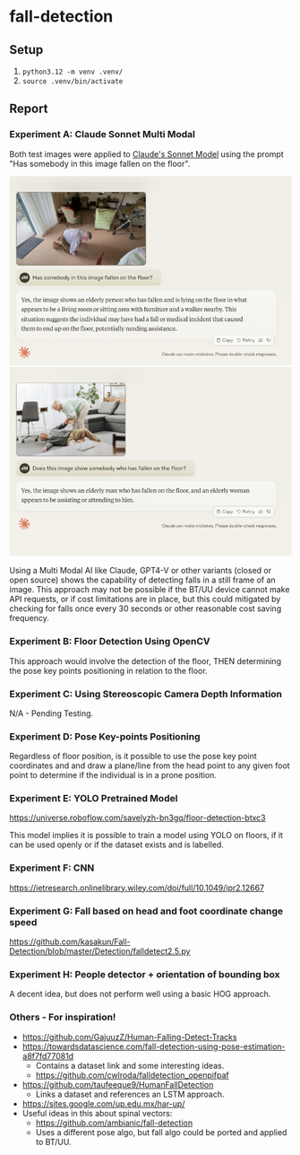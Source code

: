 # fall-detection

## Setup

1. `python3.12 -m venv .venv/`
2. `source .venv/bin/activate`

## Report

### Experiment A: Claude Sonnet Multi Modal

Both test images were applied to [Claude's Sonnet Model](https://claude.ai/chat/) using the prompt "Has somebody in this image fallen on the floor".

<img src="docs/images/1.png">

<img src="docs/images/2.png">

Using a Multi Modal AI like Claude, GPT4-V or other variants (closed or open source) shows the capability of detecting falls in a still frame of an image. This approach may not be possible if the BT/UU device cannot make API requests, or if cost limitations are in place, but this could mitigated by checking for falls once every 30 seconds or other reasonable cost saving frequency. 

### Experiment B: Floor Detection Using OpenCV

This approach would involve the detection of the floor, THEN determining the pose key points positioning in relation to the floor.

### Experiment C: Using Stereoscopic Camera Depth Information

N/A - Pending Testing.

### Experiment D: Pose Key-points Positioning

Regardless of floor position, is it possible to use the pose key point coordinates and and draw a plane/line from the head point to any given foot point to determine if the individual is in a prone position.

### Experiment E: YOLO Pretrained Model

https://universe.roboflow.com/savelyzh-bn3gq/floor-detection-btxc3

This model implies it is possible to train a model using YOLO on floors, if it can be used openly or if the dataset exists and is labelled. 

### Experiment F: CNN

https://ietresearch.onlinelibrary.wiley.com/doi/full/10.1049/ipr2.12667

### Experiment G: Fall based on head and foot coordinate change speed

https://github.com/kasakun/Fall-Detection/blob/master/Detection/falldetect2.5.py

### Experiment H: People detector + orientation of bounding box

A decent idea, but does not perform well using a basic HOG approach.

### Others - For inspiration!

- https://github.com/GajuuzZ/Human-Falling-Detect-Tracks
- https://towardsdatascience.com/fall-detection-using-pose-estimation-a8f7fd77081d
    - Contains a dataset link and some interesting ideas.
    - https://github.com/cwlroda/falldetection_openpifpaf
- https://github.com/taufeeque9/HumanFallDetection
    - Links a dataset and references an LSTM approach.
- https://sites.google.com/up.edu.mx/har-up/
- Useful ideas in this about spinal vectors:
    - https://github.com/ambianic/fall-detection
    - Uses a different pose algo, but fall algo could be ported and applied to BT/UU.
        



